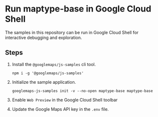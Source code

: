 # Run maptype-base in Google Cloud Shell

The samples in this repository can be run in Google Cloud Shell for interactive debugging and exploration.

## Steps

1. Install the `@googlemaps/js-samples` cli tool.

    ```
    npm i -g '@googlemaps/js-samples'
    ```
1. Initialize the sample application. 
    ```
    googlemaps-js-samples init -v --no-open maptype-base maptype-base
    ```
1. Enable `Web Preview` in the Google Cloud Shell toolbar
1. Update the Google Maps API key in the `.env` file.
